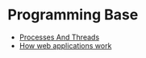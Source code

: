 # Programming Base

* [Processes And Threads](process_thread.md)
* [How web applications work](how_web_applications_work.md)
